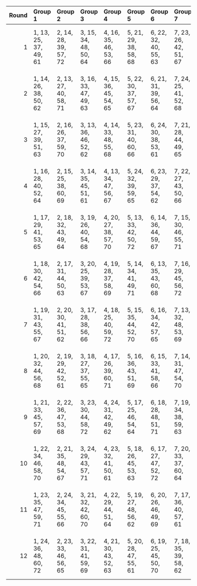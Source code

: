 |   Round | Group 1               | Group 2               | Group 3               | Group 4               | Group 5               | Group 6               | Group 7               | Group 8               | Group 9               | Group 10               | Group 11               | Group 12               |
|--------:|:----------------------|:----------------------|:----------------------|:----------------------|:----------------------|:----------------------|:----------------------|:----------------------|:----------------------|:-----------------------|:-----------------------|:-----------------------|
|       1 | 1, 13, 25, 37, 49, 61 | 2, 14, 28, 39, 57, 72 | 3, 15, 34, 48, 50, 64 | 4, 16, 35, 46, 53, 66 | 5, 21, 29, 38, 58, 68 | 6, 22, 32, 40, 55, 63 | 7, 23, 26, 42, 51, 67 | 8, 24, 27, 44, 54, 69 | 9, 17, 33, 43, 59, 62 | 10, 18, 36, 41, 56, 70 | 11, 19, 30, 47, 60, 65 | 12, 20, 31, 45, 52, 71 |
|       2 | 1, 14, 26, 38, 50, 62 | 2, 13, 27, 40, 58, 71 | 3, 16, 33, 47, 49, 63 | 4, 15, 36, 45, 54, 65 | 5, 22, 30, 37, 57, 67 | 6, 21, 31, 39, 56, 64 | 7, 24, 25, 41, 52, 68 | 8, 23, 28, 43, 53, 70 | 9, 18, 34, 44, 60, 61 | 10, 17, 35, 42, 55, 69 | 11, 20, 29, 48, 59, 66 | 12, 19, 32, 46, 51, 72 |
|       3 | 1, 15, 27, 39, 51, 63 | 2, 16, 26, 37, 59, 70 | 3, 13, 36, 46, 52, 62 | 4, 14, 33, 48, 55, 68 | 5, 23, 31, 40, 60, 66 | 6, 24, 30, 38, 53, 61 | 7, 21, 28, 44, 49, 65 | 8, 22, 25, 42, 56, 71 | 9, 19, 35, 41, 57, 64 | 10, 20, 34, 43, 54, 72 | 11, 17, 32, 45, 58, 67 | 12, 18, 29, 47, 50, 69 |
|       4 | 1, 16, 28, 40, 52, 64 | 2, 15, 25, 38, 60, 69 | 3, 14, 35, 45, 51, 61 | 4, 13, 34, 47, 56, 67 | 5, 24, 32, 39, 59, 65 | 6, 23, 29, 37, 54, 62 | 7, 22, 27, 43, 50, 66 | 8, 21, 26, 41, 55, 72 | 9, 20, 36, 42, 58, 63 | 10, 19, 33, 44, 53, 71 | 11, 18, 31, 46, 57, 68 | 12, 17, 30, 48, 49, 70 |
|       5 | 1, 17, 29, 41, 53, 65 | 2, 18, 32, 43, 49, 64 | 3, 19, 26, 40, 54, 68 | 4, 20, 27, 38, 57, 70 | 5, 13, 33, 42, 50, 72 | 6, 14, 36, 44, 59, 67 | 7, 15, 30, 46, 55, 71 | 8, 16, 31, 48, 58, 61 | 9, 21, 25, 47, 51, 66 | 10, 22, 28, 45, 60, 62 | 11, 23, 34, 39, 52, 69 | 12, 24, 35, 37, 56, 63 |
|       6 | 1, 18, 30, 42, 54, 66 | 2, 17, 31, 44, 50, 63 | 3, 20, 25, 39, 53, 67 | 4, 19, 28, 37, 58, 69 | 5, 14, 34, 41, 49, 71 | 6, 13, 35, 43, 60, 68 | 7, 16, 29, 45, 56, 72 | 8, 15, 32, 47, 57, 62 | 9, 22, 26, 48, 52, 65 | 10, 21, 27, 46, 59, 61 | 11, 24, 33, 40, 51, 70 | 12, 23, 36, 38, 55, 64 |
|       7 | 1, 19, 31, 43, 55, 67 | 2, 20, 30, 41, 51, 62 | 3, 17, 28, 38, 56, 66 | 4, 18, 25, 40, 59, 72 | 5, 15, 35, 44, 52, 70 | 6, 16, 34, 42, 57, 65 | 7, 13, 32, 48, 53, 69 | 8, 14, 29, 46, 60, 63 | 9, 23, 27, 45, 49, 68 | 10, 24, 26, 47, 58, 64 | 11, 21, 36, 37, 50, 71 | 12, 22, 33, 39, 54, 61 |
|       8 | 1, 20, 32, 44, 56, 68 | 2, 19, 29, 42, 52, 61 | 3, 18, 27, 37, 55, 65 | 4, 17, 26, 39, 60, 71 | 5, 16, 36, 43, 51, 69 | 6, 15, 33, 41, 58, 66 | 7, 14, 31, 47, 54, 70 | 8, 13, 30, 45, 59, 64 | 9, 24, 28, 46, 50, 67 | 10, 23, 25, 48, 57, 63 | 11, 22, 35, 38, 49, 72 | 12, 21, 34, 40, 53, 62 |
|       9 | 1, 21, 33, 45, 57, 69 | 2, 22, 36, 47, 53, 68 | 3, 23, 30, 44, 58, 72 | 4, 24, 31, 42, 49, 62 | 5, 17, 25, 46, 54, 64 | 6, 18, 28, 48, 51, 71 | 7, 19, 34, 38, 59, 63 | 8, 20, 35, 40, 50, 65 | 9, 13, 29, 39, 55, 70 | 10, 14, 32, 37, 52, 66 | 11, 15, 26, 43, 56, 61 | 12, 16, 27, 41, 60, 67 |
|      10 | 1, 22, 34, 46, 58, 70 | 2, 21, 35, 48, 54, 67 | 3, 24, 29, 43, 57, 71 | 4, 23, 32, 41, 50, 61 | 5, 18, 26, 45, 53, 63 | 6, 17, 27, 47, 52, 72 | 7, 20, 33, 37, 60, 64 | 8, 19, 36, 39, 49, 66 | 9, 14, 30, 40, 56, 69 | 10, 13, 31, 38, 51, 65 | 11, 16, 25, 44, 55, 62 | 12, 15, 28, 42, 59, 68 |
|      11 | 1, 23, 35, 47, 59, 71 | 2, 24, 34, 45, 55, 66 | 3, 21, 32, 42, 60, 70 | 4, 22, 29, 44, 51, 64 | 5, 19, 27, 48, 56, 62 | 6, 20, 26, 46, 49, 69 | 7, 17, 36, 40, 57, 61 | 8, 18, 33, 38, 52, 67 | 9, 15, 31, 37, 53, 72 | 10, 16, 30, 39, 50, 68 | 11, 13, 28, 41, 54, 63 | 12, 14, 25, 43, 58, 65 |
|      12 | 1, 24, 36, 48, 60, 72 | 2, 23, 33, 46, 56, 65 | 3, 22, 31, 41, 59, 69 | 4, 21, 30, 43, 52, 63 | 5, 20, 28, 47, 55, 61 | 6, 19, 25, 45, 50, 70 | 7, 18, 35, 39, 58, 62 | 8, 17, 34, 37, 51, 68 | 9, 16, 32, 38, 54, 71 | 10, 15, 29, 40, 49, 67 | 11, 14, 27, 42, 53, 64 | 12, 13, 26, 44, 57, 66 |